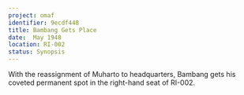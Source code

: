 ```yaml
---
project: omaf 
identifier: 9ecdf448
title: Bambang Gets Place
date:  May 1948
location: RI-002
status: Synopsis
---
```


With the reassignment of Muharto to headquarters, Bambang gets his
coveted permanent spot in the right-hand seat of RI-002.

